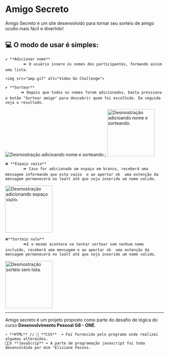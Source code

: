#   Amigo Secreto 

Amigo Secreto é um site desenvolvido para tornar seu sorteio de amigo oculto mais fácil e divertido!  

## 💻 O modo de usar é simples: 

    ✔️ **Adicionar nome**
            ⏩ O usuário insere os nomes dos participantes, formando assim uma lista.

    <img src="amp.gif" alt="Vídeo Do Challenge">

    ✔️ **Sortear** 
           ⏩ Depois que todos os nomes forem adicionados, basta pressiona o botão "Sortear amigo" para descobrir quem foi escolhido. Em seguida veja o resultado. 
![Desmostração adicioando nome e sorteando.](//assets/AdicicionarNome.gif);
<img src="//assets/AdicicionarNome.gif" alt="Desmostração adicioando nome e sorteando." width="150px">

    ❌ **Espaço vazio**
            ⏩ Caso for adicionado um espaço em branco, receberá uma mensagem informando que esta vazio  e ao apertar ok  uma extenção da  mensagem permanecerá no lealt até que seja inserido um nome valido. 

<img src="//assets/EspacoVazio.gif" alt="Desmostração adicionando espaço vazio." width="150px">
 
    ❌**Sorteio nulo**
            ⏩E o mesmo acontece se tentar sortear sem nenhum nome incluído, receberá uma mensagem e ao apertar ok  uma extenção da  mensagem permanecerá no lealt até que seja inserido um nome valido. 

<img src="//assets/sorteioNulo.gif" alt="Desmostração sorteio sem lista." width= 150px>

---

Amigo secreto é um projeto proposto como parte do desafio de lógica do curso **Desenvolvimento Pessoal G8 - ONE**.

    💀 **HTML** // 👩 **CSS**  ➡️ Foi fornecido pelo programa onde realizei algumas alterações. 
    🏋🏾‍♀ **JavaScrip** ➡️ A parte de programação javascript foi toda desenvoldida por mim "Eliziane Passos.

